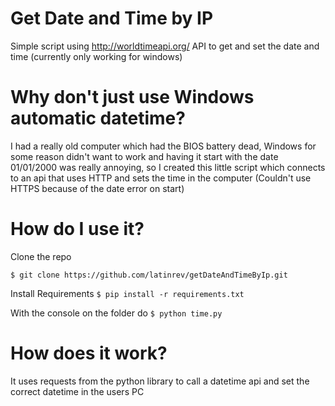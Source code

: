 # Get Date and Time by IP

Simple script using http://worldtimeapi.org/ API to get and set the date and time (currently only working for windows)

# Why don't just use Windows automatic datetime?

I had a really old computer which had the BIOS battery dead, Windows for some reason didn't want to work and having it start with the date 01/01/2000 was really annoying, so I created this little script which connects to an api that uses HTTP and sets the time in the computer (Couldn't use HTTPS because of the date error on start)

# How do I use it?

Clone the repo

`$ git clone https://github.com/latinrev/getDateAndTimeByIp.git`

Install Requirements
`$ pip install -r requirements.txt `

With the console on the folder do
`$ python time.py`

# How does it work?

It uses requests from the python library to call a datetime api and set the correct datetime in the users PC
